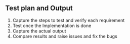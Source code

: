 ## Test plan and Output
1) Capture the steps to test and verify each requirement
2) Test once the Implementation is done
3) Capture the actual output
4) Compare results and raise issues and fix the bugs
